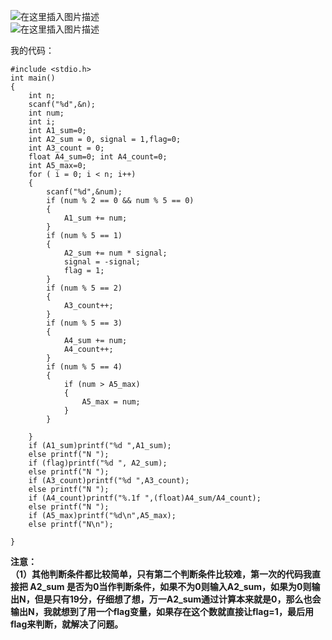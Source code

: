 ﻿![在这里插入图片描述](https://img-blog.csdnimg.cn/20190807110759315.png?x-oss-process=image/watermark,type_ZmFuZ3poZW5naGVpdGk,shadow_10,text_aHR0cHM6Ly9ibG9nLmNzZG4ubmV0L3UwMTIwMTE5MTI=,size_16,color_FFFFFF,t_70)  
![在这里插入图片描述](https://img-blog.csdnimg.cn/20190807110815367.png?x-oss-process=image/watermark,type_ZmFuZ3poZW5naGVpdGk,shadow_10,text_aHR0cHM6Ly9ibG9nLmNzZG4ubmV0L3UwMTIwMTE5MTI=,size_16,color_FFFFFF,t_70)  
  
  我的代码：  
  

```
#include <stdio.h>
int main()
{
	int n;
	scanf("%d",&n);
	int num;
	int i;
	int A1_sum=0;
	int A2_sum = 0, signal = 1,flag=0;
	int A3_count = 0;
	float A4_sum=0; int A4_count=0;
	int A5_max=0;
	for ( i = 0; i < n; i++)
	{
		scanf("%d",&num);
		if (num % 2 == 0 && num % 5 == 0)
		{
			A1_sum += num;
		}
		if (num % 5 == 1)
		{
			A2_sum += num * signal;
			signal = -signal;
			flag = 1;
		}
		if (num % 5 == 2)
		{
			A3_count++;
		}
		if (num % 5 == 3)
		{
			A4_sum += num;
			A4_count++;
		}
		if (num % 5 == 4)
		{
			if (num > A5_max)
			{
				A5_max = num;
			}
		}

	}
	if (A1_sum)printf("%d ",A1_sum);
	else printf("N ");
	if (flag)printf("%d ", A2_sum);
	else printf("N ");
	if (A3_count)printf("%d ",A3_count);
	else printf("N ");
	if (A4_count)printf("%.1f ",(float)A4_sum/A4_count);
	else printf("N ");
	if (A5_max)printf("%d\n",A5_max);
	else printf("N\n");
	
}
```
  
  **注意：  
  （1）其他判断条件都比较简单，只有第二个判断条件比较难，第一次的代码我直接把 A2_sum 是否为0当作判断条件，如果不为0则输入A2_sum，如果为0则输出N，但是只有19分，仔细想了想，万一A2_sum通过计算本来就是0，那么也会输出N，我就想到了用一个flag变量，如果存在这个数就直接让flag=1，最后用flag来判断，就解决了问题。**
